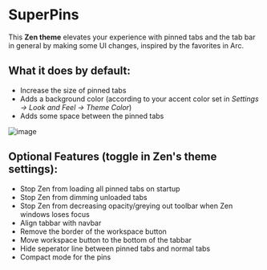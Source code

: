 # SuperPins

This **Zen theme** elevates your experience with pinned tabs and the tab bar in general by making some UI changes, inspired by the favorites in Arc.

## What it does by default:
  - Increase the size of pinned tabs
  - Adds a background color (according to your accent color set in *Settings -> Look and Feel -> Theme Color*)
  - Adds some space between the pinned tabs

![image](https://github.com/user-attachments/assets/ca671bae-590a-4ab8-9da5-13dab1369da7)

## Optional Features (toggle in Zen's theme settings):
  - Stop Zen from loading all pinned tabs on startup
  - Stop Zen from dimming unloaded tabs
  - Stop Zen from decreasing opacity/greying out toolbar when Zen windows loses focus
  - Align tabbar with navbar
  - Remove the border of the workspace button
  - Move workspace button to the bottom of the tabbar
  - Hide seperator line between pinned tabs and normal tabs
  - Compact mode for the pins
